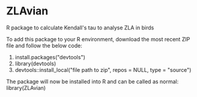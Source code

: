 # ZLAvian
R package to calculate Kendall's tau to analyse ZLA in birds

To add this package to your R environment, download the most recent ZIP file and follow the below code:


1. install.packages("devtools")
2. library(devtools)
3. devtools::install_local("file path to zip", repos = NULL, type = "source")


The package will now be installed into R and can be called as normal: library(ZLAvian)
